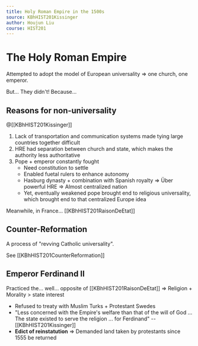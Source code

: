```yaml
---
title: Holy Roman Empire in the 1500s
source: KBhHIST201Kissinger
author: Houjun Liu
course: HIST201
---
```


# The Holy Roman Empire

Attempted to adopt the model of European universality => one church, one emperor.

But... They didn't! Because...

## Reasons for non-universality

@[[KBhHIST201Kissinger]]

1. Lack of transportation and communication systems made tying large countries together difficult
2. HRE had separation between church and state, which makes the authority less authoritative
3. Pope + emperor constantly fought 
	* Need constitution to settle
	* Enabled fuetal rulers to enhance autonomy 
	* Hasburg dynasty + combination with Spanish royalty => Über powerful HRE => Almost centralized nation
	* Yet, eventually weakened pope brought end to religious universality, which brought end to that centralized Europe idea
	
Meanwhile, in France... [[KBhHIST201RaisonDeEtat]]	

## Counter-Reformation
A process of "revving Catholic universality".

See [[KBhHIST201CounterReformation]]

## Emperor Ferdinand II
 Practiced the... well... opposite of [[KBhHIST201RaisonDeEtat]] => Religion + Morality > state interest
 
*  Refused to treaty with Muslim Turks + Protestant Swedes
*  "Less concerned with the Empire's welfare than that of the will of God ... The state existed to serve the religion ... for Ferdinand" -- [[KBhHIST201Kissinger]]
* **Edict of reinstatution** => Demanded land taken by protestants since 1555 be returned 


